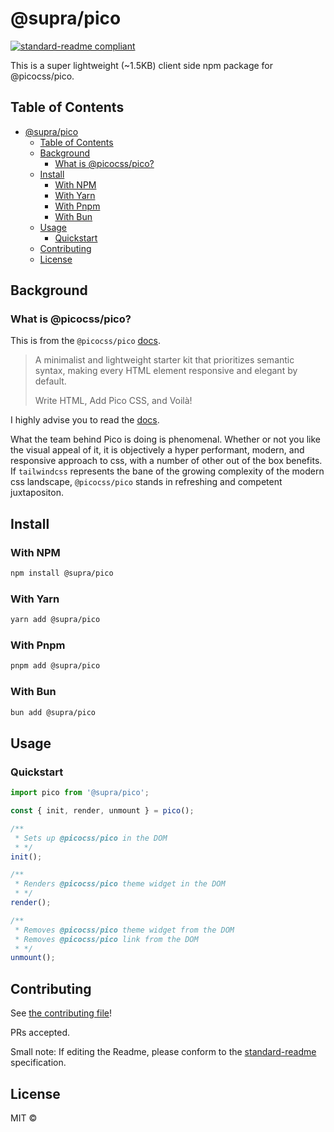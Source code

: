 # @supra/pico

[![standard-readme compliant](https://img.shields.io/badge/readme%20style-standard-brightgreen.svg?style=flat-square)](https://github.com/RichardLitt/standard-readme)

This is a super lightweight (~1.5KB) client side npm package for @picocss/pico.

## Table of Contents

- [@supra/pico](#suprapico)
  - [Table of Contents](#table-of-contents)
  - [Background](#background)
    - [What is @picocss/pico?](#what-is-picocsspico)
  - [Install](#install)
    - [With NPM](#with-npm)
    - [With Yarn](#with-yarn)
    - [With Pnpm](#with-pnpm)
    - [With Bun](#with-bun)
  - [Usage](#usage)
    - [Quickstart](#quickstart)
  - [Contributing](#contributing)
  - [License](#license)

## Background

### What is @picocss/pico?

This is from the `@picocss/pico` [docs](https://github.com/picocss/pico).

> A minimalist and lightweight starter kit that prioritizes semantic syntax, making every HTML element responsive and elegant by default.
>
> Write HTML, Add Pico CSS, and Voilà!

I highly advise you to read the [docs](https://picocss.com/).

What the team behind Pico is doing is phenomenal. Whether or not you like the visual appeal of it, it is objectively a hyper performant, modern, and responsive approach to css, with a number of other out of the box benefits. If `tailwindcss` represents the bane of the growing complexity of the modern css landscape, `@picocss/pico` stands in refreshing and competent juxtapositon.

## Install

### With NPM

```sh
npm install @supra/pico
```

### With Yarn

```sh
yarn add @supra/pico
```

### With Pnpm

```sh
pnpm add @supra/pico
```

### With Bun

```sh
bun add @supra/pico

```

## Usage

### Quickstart

```ts
import pico from '@supra/pico';

const { init, render, unmount } = pico();

/**
 * Sets up @picocss/pico in the DOM
 * */
init();

/**
 * Renders @picocss/pico theme widget in the DOM
 * */
render();

/**
 * Removes @picocss/pico theme widget from the DOM
 * Removes @picocss/pico link from the DOM
 * */
unmount();
```

## Contributing

See [the contributing file](CONTRIBUTING.md)!

PRs accepted.

Small note: If editing the Readme, please conform to the [standard-readme](https://github.com/RichardLitt/standard-readme) specification.

## License

MIT ©
